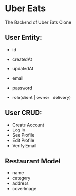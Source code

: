 # Uber Eats

The Backend of Uber Eats Clone

## User Entity:

- id
- createdAt
- updatedAt

- email
- password
- role(client | owner | delivery)

## User CRUD:

- Create Account
- Log In
- See Profile
- Edit Profile
- Verify Email

## Restaurant Model

- name
- category
- address
- coverImage
